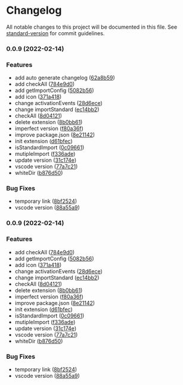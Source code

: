 # Changelog

All notable changes to this project will be documented in this file. See [standard-version](https://github.com/conventional-changelog/standard-version) for commit guidelines.

### 0.0.9 (2022-02-14)


### Features

* add auto generate changelog ([62a8b59](https://github.com/ardor-zhang/format-import/commit/62a8b59301bdae4094ff839a6f3569a3ea968720))
* add checkAll ([784e9d0](https://github.com/ardor-zhang/format-import/commit/784e9d0b62936549226cdb3690f16d0acabd5463))
* add getImportConfig ([5082b56](https://github.com/ardor-zhang/format-import/commit/5082b568204a600c21e131016b823ddd301cd409))
* add icon ([371a418](https://github.com/ardor-zhang/format-import/commit/371a4180cf20c58625e3838956df85c8d071beef))
* change activationEvents ([28d6ece](https://github.com/ardor-zhang/format-import/commit/28d6ece48df4bffdfb302b97cff8a42942b12228))
* change importStandard ([ec14bb2](https://github.com/ardor-zhang/format-import/commit/ec14bb27bdab3bb51c0f198019ed84a19b69fe29))
* checkAll ([8d04121](https://github.com/ardor-zhang/format-import/commit/8d04121ed9c0c95ad7795bf2f5204cc181a5fdca))
* delete extension ([8b0bb61](https://github.com/ardor-zhang/format-import/commit/8b0bb61836275a4a46155dae8c2a27993a1caff1))
* imperfect version ([f80a36f](https://github.com/ardor-zhang/format-import/commit/f80a36f029de235fcbd4014d3978e045e282e18b))
* improve package.json ([8e21142](https://github.com/ardor-zhang/format-import/commit/8e21142c418c5537d0239d1d63a458626fc2bced))
* init extension ([d61bfec](https://github.com/ardor-zhang/format-import/commit/d61bfecb12baea59daa6f180413ded37aef3856b))
* isStandardImport ([0c09661](https://github.com/ardor-zhang/format-import/commit/0c09661ed892ca3727e670267fcd78380e5858cc))
* mutipleImport ([f336ade](https://github.com/ardor-zhang/format-import/commit/f336ade879c3bf7500e3295cae667a9cace0de3c))
* update version ([31c174e](https://github.com/ardor-zhang/format-import/commit/31c174e09404cc5e6f862612336afc0ae05bbdd1))
* vscode version ([77a7c21](https://github.com/ardor-zhang/format-import/commit/77a7c210a43d680fee0dab778a8d08ec61e6d579))
* whiteDir ([b876d50](https://github.com/ardor-zhang/format-import/commit/b876d5003c8b8db2185f3b29db6e29e456607f3a))


### Bug Fixes

* temporary link ([8bf2524](https://github.com/ardor-zhang/format-import/commit/8bf25241307eb22ca85bcaa6e1826928bdb82457))
* vscode version ([88a55a9](https://github.com/ardor-zhang/format-import/commit/88a55a9cf54e28c14ed94d6657ecfc7910f46358))

### 0.0.9 (2022-02-14)


### Features

* add checkAll ([784e9d0](https://github.com/ardor-zhang/format-import/commit/784e9d0b62936549226cdb3690f16d0acabd5463))
* add getImportConfig ([5082b56](https://github.com/ardor-zhang/format-import/commit/5082b568204a600c21e131016b823ddd301cd409))
* add icon ([371a418](https://github.com/ardor-zhang/format-import/commit/371a4180cf20c58625e3838956df85c8d071beef))
* change activationEvents ([28d6ece](https://github.com/ardor-zhang/format-import/commit/28d6ece48df4bffdfb302b97cff8a42942b12228))
* change importStandard ([ec14bb2](https://github.com/ardor-zhang/format-import/commit/ec14bb27bdab3bb51c0f198019ed84a19b69fe29))
* checkAll ([8d04121](https://github.com/ardor-zhang/format-import/commit/8d04121ed9c0c95ad7795bf2f5204cc181a5fdca))
* delete extension ([8b0bb61](https://github.com/ardor-zhang/format-import/commit/8b0bb61836275a4a46155dae8c2a27993a1caff1))
* imperfect version ([f80a36f](https://github.com/ardor-zhang/format-import/commit/f80a36f029de235fcbd4014d3978e045e282e18b))
* improve package.json ([8e21142](https://github.com/ardor-zhang/format-import/commit/8e21142c418c5537d0239d1d63a458626fc2bced))
* init extension ([d61bfec](https://github.com/ardor-zhang/format-import/commit/d61bfecb12baea59daa6f180413ded37aef3856b))
* isStandardImport ([0c09661](https://github.com/ardor-zhang/format-import/commit/0c09661ed892ca3727e670267fcd78380e5858cc))
* mutipleImport ([f336ade](https://github.com/ardor-zhang/format-import/commit/f336ade879c3bf7500e3295cae667a9cace0de3c))
* update version ([31c174e](https://github.com/ardor-zhang/format-import/commit/31c174e09404cc5e6f862612336afc0ae05bbdd1))
* vscode version ([77a7c21](https://github.com/ardor-zhang/format-import/commit/77a7c210a43d680fee0dab778a8d08ec61e6d579))
* whiteDir ([b876d50](https://github.com/ardor-zhang/format-import/commit/b876d5003c8b8db2185f3b29db6e29e456607f3a))


### Bug Fixes

* temporary link ([8bf2524](https://github.com/ardor-zhang/format-import/commit/8bf25241307eb22ca85bcaa6e1826928bdb82457))
* vscode version ([88a55a9](https://github.com/ardor-zhang/format-import/commit/88a55a9cf54e28c14ed94d6657ecfc7910f46358))